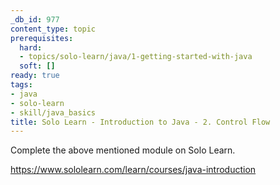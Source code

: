 ```yaml
---
_db_id: 977
content_type: topic
prerequisites:
  hard:
  - topics/solo-learn/java/1-getting-started-with-java
  soft: []
ready: true
tags:
- java
- solo-learn
- skill/java_basics
title: Solo Learn - Introduction to Java - 2. Control Flow
---
```


Complete the above mentioned module on Solo Learn.

https://www.sololearn.com/learn/courses/java-introduction